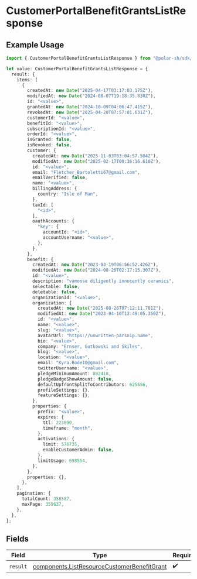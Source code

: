 # CustomerPortalBenefitGrantsListResponse

## Example Usage

```typescript
import { CustomerPortalBenefitGrantsListResponse } from "@polar-sh/sdk/models/operations/customerportalbenefitgrantslist.js";

let value: CustomerPortalBenefitGrantsListResponse = {
  result: {
    items: [
      {
        createdAt: new Date("2025-04-17T03:17:03.175Z"),
        modifiedAt: new Date("2024-08-07T19:18:35.830Z"),
        id: "<value>",
        grantedAt: new Date("2024-10-09T04:06:47.415Z"),
        revokedAt: new Date("2025-04-20T07:57:01.631Z"),
        customerId: "<value>",
        benefitId: "<value>",
        subscriptionId: "<value>",
        orderId: "<value>",
        isGranted: false,
        isRevoked: false,
        customer: {
          createdAt: new Date("2025-11-03T03:04:57.584Z"),
          modifiedAt: new Date("2025-02-17T00:36:16.610Z"),
          id: "<value>",
          email: "Fletcher_Bartoletti67@gmail.com",
          emailVerified: false,
          name: "<value>",
          billingAddress: {
            country: "Isle of Man",
          },
          taxId: [
            "<id>",
          ],
          oauthAccounts: {
            "key": {
              accountId: "<id>",
              accountUsername: "<value>",
            },
          },
        },
        benefit: {
          createdAt: new Date("2023-03-19T06:56:52.426Z"),
          modifiedAt: new Date("2024-08-26T02:17:15.307Z"),
          id: "<value>",
          description: "vamoose diligently innocently ceramics",
          selectable: false,
          deletable: false,
          organizationId: "<value>",
          organization: {
            createdAt: new Date("2025-08-26T07:12:11.781Z"),
            modifiedAt: new Date("2023-04-10T12:49:05.350Z"),
            id: "<value>",
            name: "<value>",
            slug: "<value>",
            avatarUrl: "https://unwritten-parsnip.name",
            bio: "<value>",
            company: "Ernser, Gutkowski and Skiles",
            blog: "<value>",
            location: "<value>",
            email: "Kyra.Bode10@gmail.com",
            twitterUsername: "<value>",
            pledgeMinimumAmount: 802418,
            pledgeBadgeShowAmount: false,
            defaultUpfrontSplitToContributors: 625656,
            profileSettings: {},
            featureSettings: {},
          },
          properties: {
            prefix: "<value>",
            expires: {
              ttl: 223690,
              timeframe: "month",
            },
            activations: {
              limit: 576735,
              enableCustomerAdmin: false,
            },
            limitUsage: 698554,
          },
        },
        properties: {},
      },
    ],
    pagination: {
      totalCount: 358587,
      maxPage: 359637,
    },
  },
};
```

## Fields

| Field                                                                                                      | Type                                                                                                       | Required                                                                                                   | Description                                                                                                |
| ---------------------------------------------------------------------------------------------------------- | ---------------------------------------------------------------------------------------------------------- | ---------------------------------------------------------------------------------------------------------- | ---------------------------------------------------------------------------------------------------------- |
| `result`                                                                                                   | [components.ListResourceCustomerBenefitGrant](../../models/components/listresourcecustomerbenefitgrant.md) | :heavy_check_mark:                                                                                         | N/A                                                                                                        |